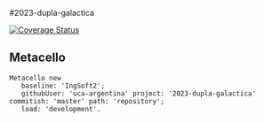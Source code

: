 #2023-dupla-galactica

[![Coverage Status](https://coveralls.io/repos/github/Isoldios/2023-dupla-galactica-examen-final/badge.svg?branch=master)](https://coveralls.io/github/Isoldios/2023-dupla-galactica-examen-final?branch=master)

## Metacello

```smalltalk
Metacello new
   baseline: 'IngSoft2';
   githubUser: 'uca-argentina' project: '2023-dupla-galactica' commitish: 'master' path: 'repository';
   load: 'development'.
```
